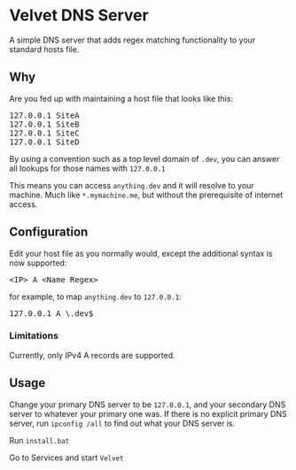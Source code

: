 # Velvet DNS Server

A simple DNS server that adds regex matching functionality to your standard hosts file.

## Why

Are you fed up with maintaining a host file that looks like this:

<pre>
127.0.0.1 SiteA
127.0.0.1 SiteB
127.0.0.1 SiteC
127.0.0.1 SiteD
</pre>

By using a convention such as a top level domain of `.dev`, you can answer all lookups for those names with `127.0.0.1`

This means you can access `anything.dev` and it will resolve to your machine. Much like `*.mymachine.me`, but without the prerequisite of internet access.

## Configuration

Edit your host file as you normally would, except the additional syntax is now supported:

<pre>
&lt;IP&gt; A &lt;Name Regex&gt;
</pre>

for example, to map `anything.dev` to `127.0.0.1`:

<pre>
127.0.0.1 A \.dev$
</pre>

### Limitations

Currently, only IPv4 A records are supported.

## Usage

Change your primary DNS server to be `127.0.0.1`, and your secondary DNS server to whatever your primary one was.
If there is no explicit primary DNS server, run `ipconfig /all` to find out what your DNS server is.

Run `install.bat`

Go to Services and start `Velvet`